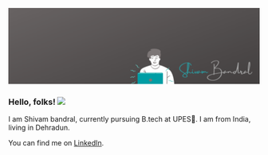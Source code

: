 <!--
**cheffycoder/cheffycoder** is a ✨ _special_ ✨ repository because its `README.md` (this file) appears on your GitHub profile.

Here are some ideas to get you started:

- 🔭 I’m currently working on ...
- 🌱 I’m currently learning ...
- 👯 I’m looking to collaborate on ...
- 🤔 I’m looking for help with ...
- 💬 Ask me about ...
- 📫 How to reach me: ...
- 😄 Pronouns: ...
- ⚡ Fun fact: ...
-->

![Social banner](https://github.com/cheffycoder/cheffycoder/blob/main/assets/Banner.png)

### Hello, folks! <img src="https://media.tenor.com/images/30169e4a670daf12443df7d2dd140176/tenor.gif" width="35px">
I am Shivam bandral, currently pursuing B.tech at UPES🏫. I am from India, living in Dehradun.


You can find me on [LinkedIn](https://www.linkedin.com/in/shivambandral/).

